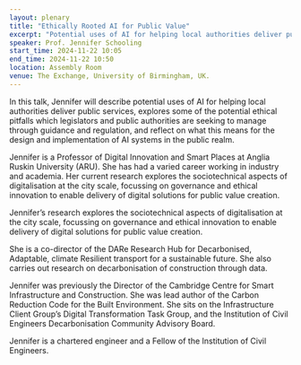 ```yaml
---
layout: plenary
title: "Ethically Rooted AI for Public Value"
excerpt: "Potential uses of AI for helping local authorities deliver public services."
speaker: Prof. Jennifer Schooling
start_time: 2024-11-22 10:05
end_time: 2024-11-22 10:50
location: Assembly Room
venue: The Exchange, University of Birmingham, UK.
---
```


In this talk, Jennifer will describe potential uses of AI for helping local authorities 
deliver public services, explores some of the potential ethical pitfalls which legislators 
and public authorities are seeking to manage through guidance and regulation, and reflect 
on what this means for the design and implementation of AI systems in the public realm.

Jennifer is a Professor of Digital Innovation and Smart Places at Anglia Ruskin University 
(ARU). She has had a varied career working in industry and academia. Her current research 
explores the sociotechnical aspects of digitalisation at the city scale, focussing on 
governance and ethical innovation to enable delivery of digital solutions for public value 
creation.

Jennifer’s research explores the sociotechnical aspects of digitalisation at the city 
scale, focussing on governance and ethical innovation to enable delivery of digital 
solutions for public value creation.

She is a co-director of the DARe Research Hub for Decarbonised, Adaptable, climate Resilient 
transport for a sustainable future. She also carries out research on decarbonisation of 
construction through data.

Jennifer was previously the Director of the Cambridge Centre for Smart Infrastructure and 
Construction. She was lead author of the Carbon Reduction Code for the Built Environment. She 
sits on the Infrastructure Client Group’s Digital Transformation Task Group, and the Institution 
of Civil Engineers Decarbonisation Community Advisory Board.

Jennifer is a chartered engineer and a Fellow of the Institution of Civil Engineers.
